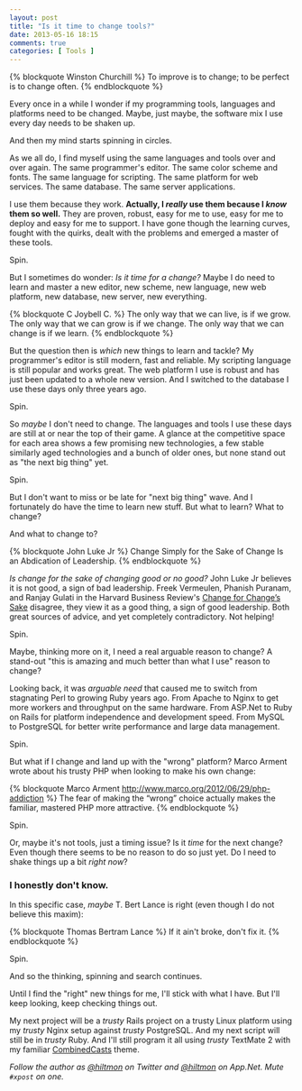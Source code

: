 ```yaml
---
layout: post
title: "Is it time to change tools?"
date: 2013-05-16 18:15
comments: true
categories: [ Tools ]
---
```


{% blockquote Winston Churchill %}
To improve is to change; to be perfect is to change often.
{% endblockquote %}

Every once in a while I wonder if my programming tools, languages and platforms need to be changed. Maybe, just maybe, the software mix I use every day needs to be shaken up. 

<span class="light">And then my mind starts spinning in circles.</span>

As we all do, I find myself using the same languages and tools over and over again. The same programmer's editor. The same color scheme and fonts. The same language for scripting. The same platform for web services. The same database. The same server applications.

I use them because they work. **Actually, I *really* use them because I *know* them so well.** They are proven, robust, easy for me to use, easy for me to deploy and easy for me to support. I have gone though the learning curves, fought with the quirks, dealt with the problems and emerged a master of these tools.

<span class="light">Spin.</span>

But I sometimes do wonder: *Is it time for a change?* Maybe I do need to learn and master a new editor, new scheme, new language, new web platform, new database, new server, new everything.

{% blockquote C Joybell C. %}
The only way that we can live, is if we grow. The only way that we can grow is if we change. The only way that we can change is if we learn.
{% endblockquote %}

But the question then is *which* new things to learn and tackle? My programmer's editor is still modern, fast and reliable. My scripting language is still popular and works great. The web platform I use is robust and has just been updated to a whole new version. And I switched to the database I use these days only three years ago.

<span class="light">Spin.</span>

So *maybe* I don't need to change. The languages and tools I use these days are still at or near the top of their game. A glance at the competitive space for each area shows a few promising new technologies, a few stable similarly aged technologies and a bunch of older ones, but none stand out as "the next big thing" yet.

<span class="light">Spin.</span>

But I don't want to miss or be late for "next big thing" wave. And I fortunately do have the time to learn new stuff. But what to learn? What to change? 

And what to change to?

{% blockquote John Luke Jr %}
Change Simply for the Sake of Change Is an Abdication of Leadership.
{% endblockquote %}

*Is change for the sake of changing good or no good?* John Luke Jr believes it is not good, a sign of bad leadership. Freek Vermeulen, Phanish Puranam, and Ranjay Gulati in the Harvard Business Review's [Change for Change’s Sake](http://hbr.org/2010/06/change-for-changes-sake/ar/1) disagree, they view it as a good thing, a sign of good leadership. Both great sources of advice, and yet completely contradictory. Not helping!

<span class="light">Spin.</span>

Maybe, thinking more on it, I need a real arguable reason to change? A stand-out "this is amazing and much better than what I use" reason to change?

Looking back, it was *arguable need* that caused me to switch from stagnating Perl to growing Ruby years ago. From Apache to Nginx to get more workers and throughput on the same hardware. From ASP.Net to Ruby on Rails for platform independence and development speed. From MySQL to PostgreSQL for better write performance and large data management.

<span class="light">Spin.</span>

But what if I change and land up with the "wrong" platform? Marco Arment wrote about his trusty PHP when looking to make his own change:

{% blockquote Marco Arment http://www.marco.org/2012/06/29/php-addiction %}
The fear of making the “wrong” choice actually makes the familiar, mastered PHP more attractive.
{% endblockquote %}

<span class="light">Spin.</span>

Or, maybe it's not tools, just a timing issue? Is it *time* for the next change? Even though there seems to be no reason to do so just yet. Do I need to shake things up a bit *right now*?

### I honestly don't know.

In this specific case, *maybe* T. Bert Lance is right (even though I do not believe this maxim):

{% blockquote Thomas Bertram Lance %}
If it ain't broke, don't fix it.
{% endblockquote %}

<span class="light">Spin.</span>

And so the thinking, spinning and search continues.

Until I find the "right" new things for me, I'll stick with what I have. But I'll keep looking, keep checking things out.

My next project will be a *trusty* Rails project on a trusty Linux platform using my *trusty* Nginx setup against *trusty* PostgreSQL. And my next script will still be in *trusty* Ruby. And I'll still program it all using *trusty* TextMate 2 with my familiar [CombinedCasts](https://hiltmon.com/files/CombinedCasts.tmTheme) theme.

*Follow the author as [@hiltmon](http://https://twitter.com/hiltmon) on Twitter and [@hiltmon](http://alpha.app.net/hiltmon) on App.Net. Mute `#xpost` on one.*
